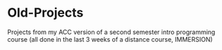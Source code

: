 # Old-Projects

Projects from my ACC version of a second semester intro programming course (all done in the last 3 weeks of a distance course, IMMERSION)
